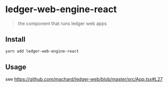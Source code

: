 # ledger-web-engine-react

> the component that runs ledger web apps

## Install

```bash
yarn add ledger-web-engine-react
```

## Usage

see https://github.com/machard/ledger-web/blob/master/src/App.tsx#L27
